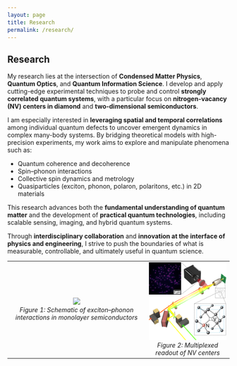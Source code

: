 ```yaml
---
layout: page
title: Research
permalink: /research/
---
```


## Research

My research lies at the intersection of **Condensed Matter Physics**, **Quantum Optics**, and **Quantum Information Science**. I develop and apply cutting-edge experimental techniques to probe and control **strongly correlated quantum systems**, with a particular focus on **nitrogen-vacancy (NV) centers in diamond** and **two-dimensional semiconductors**.

I am especially interested in **leveraging spatial and temporal correlations** among individual quantum defects to uncover emergent dynamics in complex many-body systems. By bridging theoretical models with high-precision experiments, my work aims to explore and manipulate phenomena such as:

- Quantum coherence and decoherence
- Spin–phonon interactions
- Collective spin dynamics and metrology
- Quasiparticles (exciton, phonon, polaron, polaritons, etc.) in 2D materials

This research advances both the **fundamental understanding of quantum matter** and the development of **practical quantum technologies**, including scalable sensing, imaging, and hybrid quantum systems.

Through **interdisciplinary collaboration** and **innovation at the interface of physics and engineering**, I strive to push the boundaries of what is measurable, controllable, and ultimately useful in quantum science.


<table>
  <tr>
    <td align="center">
      <img src="/assets/exciton_phonon_schematic.png" width="300"><br>
      <em>Figure 1: Schematic of exciton–phonon interactions in monolayer semiconductors</em>
    </td>
    <td align="center">
      <img src="/assets/key_multi_nv_image.png" width="300"><br>
      <em>Figure 2: Multiplexed readout of NV centers</em>
    </td>
  </tr>
</table>
